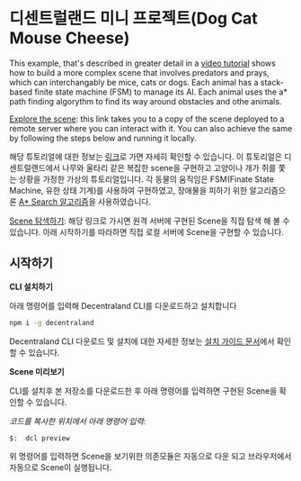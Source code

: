 # 디센트럴랜드 미니 프로젝트(Dog Cat Mouse Cheese)
This example, that's described in greater detail in a [video tutorial](https://steemit.com/tutorial/@hardlydifficult/decentraland-tutorial-dog-cat-mouse-cheese-using-a-fsm) shows how to build a more complex scene that involves predators and prays, which can interchangably be mice, cats or dogs. Each animal has a stack-based finite state machine (FSM) to manage its AI. Each animal uses the a\* path finding algorythm to find its way around obstacles and othe animals.

[Explore the scene](https://dcl-project-bfvkjmdtyf.now.sh/?position=42%2C43): this link takes you to a copy of the scene deployed to a remote server where you can interact with it. You can also achieve the same by following the steps below and running it locally.

해당 튜토리얼에 대한 정보는 [링크](https://steemit.com/tutorial/@hardlydifficult/decentraland-tutorial-dog-cat-mouse-cheese-using-a-fsm)로 가면 자세히 확인할 수 있습니다. 이 튜토리얼은 디센트럴랜드에서 나무와 울타리 같은 복잡한 scene을 구현하고 고양이나 개가 쥐를 쫓는 상황을 가정한 가상의 튜토리얼입니다. 각 동물의 움직임은 FSM(Finate State Machine, 유한 상태 기계)를 사용하여 구현하였고, 장애물을 피하기 위한 알고리즘으론 [A* Search 알고리즘](https://en.wikipedia.org/wiki/A*_search_algorithm)을 사용하였습니다.

[Scene 탐색하기](https://dcl-project-bfvkjmdtyf.now.sh/?position=42%2C43): 해당 링크로 가시면 원격 서버에 구현된 Scene을 직접 탐색 해 볼 수 있습니다. 아래 시작하기를 따라하면 직접 로컬 서버에 Scene을 구현할 수 있습니다.

## 시작하기

**CLI 설치하기**

아래 명령어를 입력해 Decentraland CLI를 다운로드하고 설치합니다

```bash
npm i -g decentraland
```

Decentraland CLI 다운로드 및 설치에 대한 자세한 정보는 [설치 가이드 문서](https://docs.decentraland.org/documentation/installation-guide/)에서 확인할 수 있습니다.


**Scene 미리보기**

CLI를 설치후 본 저장소를 다운로드한 후 아래 명령어를 입력하면 구현된 Scene을 확인할 수 있습니다.


_코드를 복사한 위치에서 아래 명령어 입력:_

```
$:  dcl preview
```
위 명령어를 입력하면 Scene을 보기위한 의존모듈은 자동으로 다운 되고 브라우저에서 자동으로 Scene이 실행됩니다.
